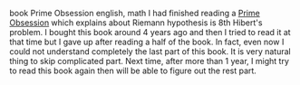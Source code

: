 book
Prime Obsession
english, math
I had finished reading a [Prime Obsession](http://en.wikipedia.org/wiki/Prime_Obsession) which explains about Riemann hypothesis is 8th Hibert's problem.
I bought this book around 4 years ago and then I tried to read it at that time but I gave up after reading a half of the book.
In fact, even now I could not understand completely the last part of this book.
It is very natural thing to skip complicated part.
Next time, after more than 1 year, I might try to read this book again then will be able to figure out the rest part.
